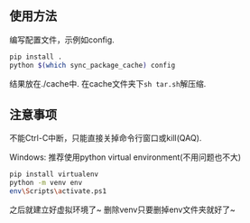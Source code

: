 ## 使用方法
编写配置文件，示例如config.
```bash
pip install .
python $(which sync_package_cache) config
```
结果放在./cache中.
在cache文件夹下`sh tar.sh`解压缩.

## 注意事项
不能Ctrl-C中断，只能直接关掉命令行窗口或kill(QAQ).

Windows:
推荐使用python virtual environment(不用问题也不大)
```bash
pip install virtualenv
python -m venv env
env\Scripts\activate.ps1
```
之后就建立好虚拟环境了~
删除venv只要删掉env文件夹就好了~

